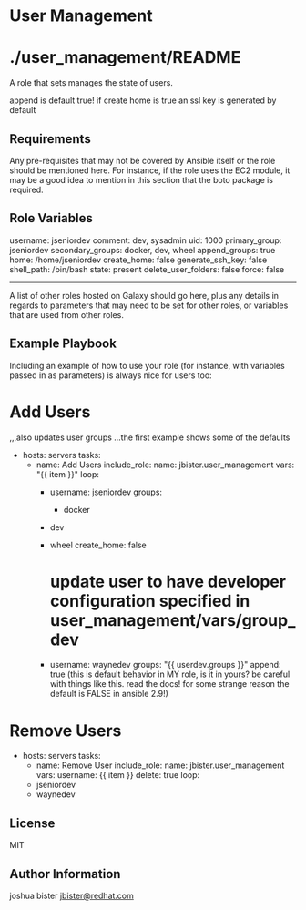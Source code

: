 User Management
=========

# ./user\_management/README

A role that sets manages the state of users.

append is default true!
if create home is true an ssl key is generated by default

Requirements
------------

Any pre-requisites that may not be covered by Ansible itself or the role should be mentioned here. For instance, if the role uses the EC2 module, it may be a good idea to mention in this section that the boto package is required.

Role Variables
--------------

username: jseniordev
comment: dev, sysadmin
uid: 1000
primary\_group: jseniordev
secondary\_groups: docker, dev, wheel
append\_groups: true
home: /home/jseniordev
create\_home: false
generate\_ssh\_key: false
shell\_path: /bin/bash
state: present
delete\_user\_folders: false
force: false


------------

A list of other roles hosted on Galaxy should go here, plus any details in regards to parameters that may need to be set for other roles, or variables that are used from other roles.

Example Playbook
----------------

Including an example of how to use your role (for instance, with variables passed in as parameters) is always nice for users too:


Add Users
=========
,,,also updates user groups
...the first example shows some of the defaults

- hosts: servers
  tasks:
    - name: Add Users
      include_role: 
        name: jbister.user_management
      vars: 
	"{{ item }}"
      loop:
        - username: jseniordev
          groups:
    	    - docker
	    - dev
	    - wheel
          create_home: false
       
          # update user to have developer configuration specified in user_management/vars/group_dev
        - username: waynedev
          groups: "{{ userdev.groups }}"
          append: true (this is default behavior in MY role, is it in yours? be careful with things like this. read the docs! for some strange reason the default is FALSE in ansible 2.9!)

Remove Users
============
- hosts: servers
  tasks:
    - name: Remove User
      include_role:
	name: jbister.user_management
      vars: 
        username: {{ item }}
	delete: true
      loop: 
	- jseniordev
	- waynedev
	

License
-------

MIT

Author Information
------------------

joshua bister
jbister@redhat.com
